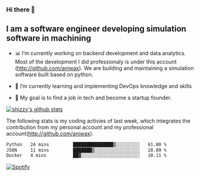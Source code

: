 ### Hi there 👋

## I am a software engineer developing simulation software in machining
- :bar_chart: I’m currently working on backend development and data analytics.
Most of the development I did professionaly is under this account (http://github.com/aniwax). We are building and maintaining a simulation software built based on python. 

- 🌱 I’m currently learning and implementing DevOps knowledge and skills
- :dart: My goal is to find a job in tech and become a startup founder.


[![shizzy's github stats](https://github-readme-stats.vercel.app/api?username=shirzartenwer)](https://github.com/anuraghazra/github-readme-stats)

The following stats is my coding activies of last week, which integrates the contribution from my personal account and my professional account(http://github.com/aniwax). 


 <!--START_SECTION:waka-->

```txt
Python   24 mins         ███████████████▒░░░░░░░░░   61.00 %
JSON     11 mins         ███████▒░░░░░░░░░░░░░░░░░   28.89 %
Docker   4 mins          ██▓░░░░░░░░░░░░░░░░░░░░░░   10.11 %
```

<!--END_SECTION:waka-->
[![Spotify](https://spotify-on-github-git-master.shirzartenwer.vercel.app/api/spotify)](https://open.spotify.com/user/21j6s322bjrhxlx67pyzkc4ki)
